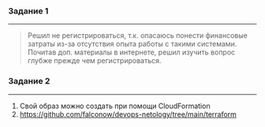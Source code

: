 ### Задание 1
***
> Решил не регистрироваться, т.к. опасаюсь понести финансовые затраты из-за отсутствия опыта
> работы с такими системами. Почитав доп. материалы в интернете, решил изучить вопрос глубже
> прежде чем регистрироваться.

###  Задание 2
***
1. Свой образ можно создать при помощи CloudFormation
2. https://github.com/falconow/devops-netology/tree/main/terraform
